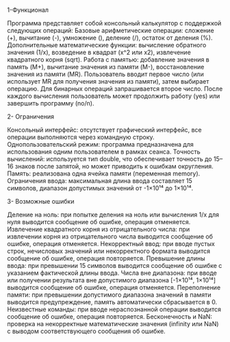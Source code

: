 1-Функционал

Программа представляет собой консольный калькулятор с поддержкой следующих операций:
Базовые арифметические операции: сложение (+), вычитание (-), умножение (), деление (/), остаток от деления (%).
Дополнительные математические функции: вычисление обратного значения (1/x), возведение в квадрат (x^2 или x2), извлечение квадратного корня (sqrt).
Работа с памятью: добавление значения в память (M+), вычитание значения из памяти (M-), восстановление значения из памяти (MR).
Пользователь вводит первое число (или использует MR для получения значения из памяти), затем выбирает операцию. Для бинарных операций запрашивается второе число. После каждого вычисления пользователь может продолжить работу (yes) или завершить программу (no/n).

2- Ограничения

Консольный интерфейс: отсутствует графический интерфейс, все операции выполняются через командную строку.
Однопользовательский режим: программа предназначена для использования одним пользователем в рамках сеанса.
Точность вычислений: используется тип double, что обеспечивает точность до 15–16 знаков после запятой, но может приводить к ошибкам округления.
Память: реализована одна ячейка памяти (переменная memory).
Ограничения ввода: максимальная длина ввода составляет 15 символов, диапазон допустимых значений от -1×10¹⁴ до 1×10¹⁴.

3- Возможные ошибки

Деление на ноль: при попытке деления на ноль или вычисления 1/x для нуля выводится сообщение об ошибке, операция отменяется.
Извлечение квадратного корня из отрицательного числа: при извлечении корня из отрицательного числа выводится сообщение об ошибке, операция отменяется.
Некорректный ввод: при вводе пустых строк, нечисловых значений или некорректного формата выводится сообщение об ошибке, операция повторяется.
Превышение длины ввода: при превышении 15 символов выводится сообщение об ошибке с указанием фактической длины ввода.
Числа вне диапазона: при вводе или получении результата вне допустимого диапазона [-1×10¹⁴, 1×10¹⁴] выводится сообщение об ошибке, операция отменяется.
Переполнение памяти: при превышении допустимого диапазона значений в памяти выводится предупреждение, память автоматически сбрасывается в 0.
Неизвестные команды: при вводе нераспознанной операции выводится сообщение об ошибке, операция повторяется.
Бесконечность и NaN: проверка на некорректные математические значения (infinity или NaN) с выводом соответствующего сообщения об ошибке.